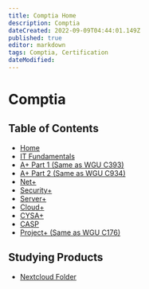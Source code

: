 ```yaml
---
title: Comptia Home
description: Comptia
dateCreated: 2022-09-09T04:44:01.149Z
published: true
editor: markdown
tags: Comptia, Certification
dateModified: 
---
```

# Comptia

## Table of Contents

- [Home]()
- [IT Fundamentals]()
- [A+ Part 1 (Same as WGU C393)](https://wiki.commsnet.org/en/WGU/C393)
- [A+ Part 2 (Same as WGU C934)](https://wiki.commsnet.org/en/WGU/C394)
- [Net+]()
- [Security+]()
- [Server+]()
- [Cloud+](https://wiki.commsnet.org/en/Certifications/comptia/Cloudplus)
- [CYSA+]()
- [CASP]()
- [Project+ (Same as WGU C176)](https://wiki.commsnet.org/en/WGU/C176)


## Studying Products
- [Nextcloud Folder](https://nextcloud.commsnet.org/index.php/s/4an9cgM4mX38mzF)